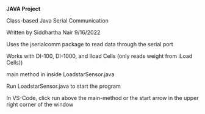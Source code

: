 **JAVA Project**

Class-based Java Serial Communication

Written by Siddhartha Nair
9/16/2022

Uses the jserialcomm package to read data through the serial port

Works with DI-100, DI-1000, and Iload Cells
(only reads weight from iLoad Cells))


main method in inside LoadstarSensor.java

Run LoadstarSensor.java to start the program

In VS-Code, click run above the main-method or the start arrow in the upper right corner of the window
